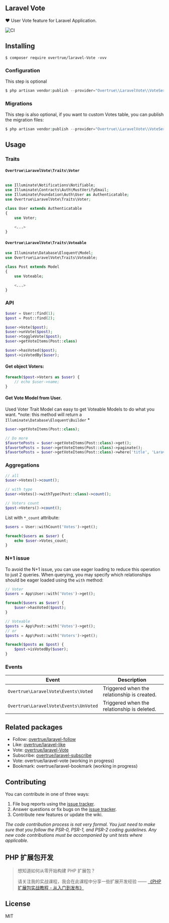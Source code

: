 Laravel Vote
---

❤️ User Vote feature for Laravel Application.

![CI](https://github.com/overtrue/laravel-Vote/workflows/CI/badge.svg)


## Installing

```shell
$ composer require overtrue/laravel-Vote -vvv
```

### Configuration

This step is optional

```php
$ php artisan vendor:publish --provider="Overtrue\\LaravelVote\\VoteServiceProvider" --tag=config
```

### Migrations

This step is also optional, if you want to custom Votes table, you can publish the migration files:

```php
$ php artisan vendor:publish --provider="Overtrue\\LaravelVote\\VoteServiceProvider" --tag=migrations
```


## Usage

### Traits

#### `Overtrue\LaravelVote\Traits\Voter`

```php

use Illuminate\Notifications\Notifiable;
use Illuminate\Contracts\Auth\MustVerifyEmail;
use Illuminate\Foundation\Auth\User as Authenticatable;
use Overtrue\LaravelVote\Traits\Voter;

class User extends Authenticatable
{
    use Voter;
    
    <...>
}
```

#### `Overtrue\LaravelVote\Traits\Voteable`

```php
use Illuminate\Database\Eloquent\Model;
use Overtrue\LaravelVote\Traits\Voteable;

class Post extends Model
{
    use Voteable;

    <...>
}
```

### API

```php
$user = User::find(1);
$post = Post::find(2);

$user->Vote($post);
$user->unVote($post);
$user->toggleVote($post);
$user->getVoteItems(Post::class)

$user->hasVoted($post); 
$post->isVotedBy($user); 
```

#### Get object Voters:

```php
foreach($post->Voters as $user) {
    // echo $user->name;
}
```

#### Get Vote Model from User.
Used Voter Trait Model can easy to get Voteable Models to do what you want.
*note: this method will return a `Illuminate\Database\Eloquent\Builder` *
```php
$user->getVoteItems(Post::class);

// Do more
$favortePosts = $user->getVoteItems(Post::class)->get();
$favortePosts = $user->getVoteItems(Post::class)->paginate();
$favortePosts = $user->getVoteItems(Post::class)->where('title', 'Laravel-Vote')->get();
```

### Aggregations

```php
// all
$user->Votes()->count(); 

// with type
$user->Votes()->withType(Post::class)->count(); 

// Voters count
$post->Voters()->count();
```

List with `*_count` attribute:

```php
$users = User::withCount('Votes')->get();

foreach($users as $user) {
    echo $user->Votes_count;
}
```


### N+1 issue

To avoid the N+1 issue, you can use eager loading to reduce this operation to just 2 queries. When querying, you may specify which relationships should be eager loaded using the `with` method:

```php
// Voter
$users = App\User::with('Votes')->get();

foreach($users as $user) {
    $user->hasVoted($post);
}

// Voteable
$posts = App\Post::with('Votes')->get();
// or 
$posts = App\Post::with('Voters')->get();

foreach($posts as $post) {
    $post->isVotedBy($user);
}
```


### Events

| **Event** | **Description** |
| --- | --- |
|  `Overtrue\LaravelVote\Events\Voted` | Triggered when the relationship is created. |
|  `Overtrue\LaravelVote\Events\UnVoted` | Triggered when the relationship is deleted. |

## Related packages

- Follow: [overtrue/laravel-follow](https://github.com/overtrue/laravel-follow)
- Like: [overtrue/laravel-like](https://github.com/overtrue/laravel-like)
- Vote: [overtrue/laravel-Vote](https://github.com/overtrue/laravel-Vote)
- Subscribe: [overtrue/laravel-subscribe](https://github.com/overtrue/laravel-subscribe)
- Vote: overtrue/laravel-vote (working in progress)
- Bookmark: overtrue/laravel-bookmark (working in progress)


## Contributing

You can contribute in one of three ways:

1. File bug reports using the [issue tracker](https://github.com/overtrue/laravel-Votes/issues).
2. Answer questions or fix bugs on the [issue tracker](https://github.com/overtrue/laravel-Votes/issues).
3. Contribute new features or update the wiki.

_The code contribution process is not very formal. You just need to make sure that you follow the PSR-0, PSR-1, and PSR-2 coding guidelines. Any new code contributions must be accompanied by unit tests where applicable._

## PHP 扩展包开发

> 想知道如何从零开始构建 PHP 扩展包？
>
> 请关注我的实战课程，我会在此课程中分享一些扩展开发经验 —— [《PHP 扩展包实战教程 - 从入门到发布》](https://learnku.com/courses/creating-package)

## License

MIT
